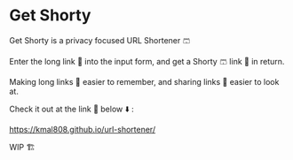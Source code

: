 # Get Shorty

Get Shorty is a privacy focused URL Shortener 🩳 

Enter the long link 🔗 into the input form, and get a Shorty 🩳 link 🔗 in return. </br>

Making long links 🔗 easier to remember, and sharing links 🔗 easier to look at. </br>

Check it out at the link 🔗 below ⬇️ : 

https://kmal808.github.io/url-shortener/ </br>

WIP 🏗️
